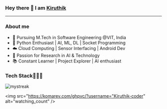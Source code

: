 ### Hey there 👋 I am [Kiruthik](https://github.com/Kiruthik-coder) 
<hr>
<h3>About me </h3> 
<ul>
  <li>👋 Pursuing M.Tech in Software Engineering @VIT, India </li>
  <li>🐍 Python Enthusiast | AI, ML, DL | Socket Programming</li>
  <li>☁️ Cloud Computing | Sensor Interfacing | Android Dev</li>
  <li>🔬 Passion for Research in AI & Technology</li>
  <li>📚 Constant Learner | Project Explorer | AI enthusiast</li>
</ul>

<h3>Tech Stack👨🏻‍💻 </h3>

<img src="https://github-readme-streak-stats.herokuapp.com/?user=Kiruthik-coder&theme=tokyonight" alt="mystreak"/>


<img src="https://komarev.com/ghpvc/?username="Kiruthik-coder" alt="watching_count" />
